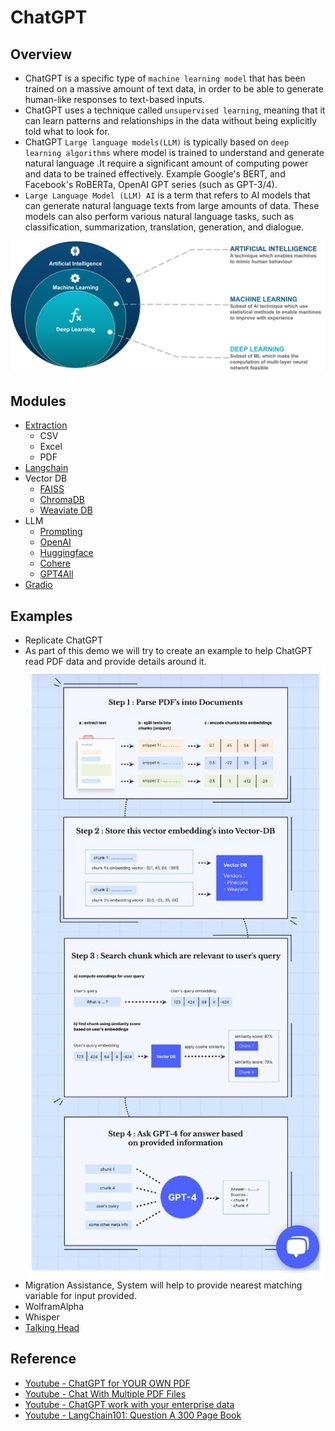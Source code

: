 # ChatGPT

## Overview
- ChatGPT is a specific type of `machine learning model` that has been trained on a massive amount of text data, in order to be able to generate human-like responses to text-based inputs.
- ChatGPT uses a technique called `unsupervised learning`, meaning that it can learn patterns and relationships in the data without being explicitly told what to look for.
- ChatGPT `Large language models(LLM)` is typically based on `deep learning algorithms` where model is trained to understand and generate natural language .It require a significant amount of computing power and data to be trained effectively. Example Google's BERT, and Facebook's RoBERTa, OpenAI GPT series (such as GPT-3/4).
- `Large Language Model (LLM) AI` is a term that refers to AI models that can generate natural language texts from large amounts of data. These models can also perform various natural language tasks, such as classification, summarization, translation, generation, and dialogue.

![](./01-images/AI-vs-ML-vs-Deep-Learning.png)

## Modules
- [Extraction](./02-modules/01-extraction/extraction.md)
  - CSV
  - Excel
  - PDF
- [Langchain](./02-modules/02-langchain/langchain.md)
- Vector DB
  - [FAISS](./02-modules/03-weaviate/faiss.md)
  - [ChromaDB](./02-modules/03-weaviate/chroma.md)
  - [Weaviate DB](./02-modules/03-weaviate/weavite.md)
- LLM
  - [Prompting](./02-modules/04-llm/prompting.md)
  - [OpenAI](./02-modules/04-llm/openai.md)
  - [Huggingface](./02-modules/04-llm/hugginface.md)
  - [Cohere](./02-modules/04-llm/cohere.md)
  - [GPT4All](./02-modules/04-llm/gpt4all.md)
- [Gradio](./02-modules/05-gradio/gradio.md)

## Examples
- Replicate ChatGPT
- As part of this demo we will try to create an example to help ChatGPT read PDF data and provide details around it.
  ![](./01-images/DocumentGPT.jpeg)
- Migration Assistance, System will help to provide nearest matching variable for input provided.
- WolframAlpha
- Whisper
- [Talking Head](https://huggingface.co/spaces/JavaFXpert/Chat-GPT-LangChain)

## Reference
- [Youtube - ChatGPT for YOUR OWN PDF](https://www.youtube.com/watch?v=TLf90ipMzfE)
- [Youtube - Chat With Multiple PDF Files](https://youtu.be/Ix9WIZpArm0)
- [Youtube - ChatGPT work with your enterprise data](https://www.youtube.com/watch?v=tW2EA4aZ_YQ)
- [Youtube - LangChain101: Question A 300 Page Book](https://www.youtube.com/watch?v=h0DHDp1FbmQ)
